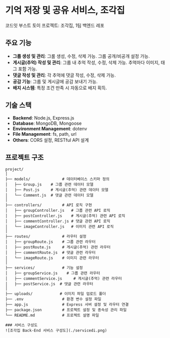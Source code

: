 # 기억 저장 및 공유 서비스, 조각집

코드잇 부스트 토이 프로젝트: 조각집, 1팀 백엔드 레포

## 주요 기능

- **그룹 생성 및 관리**: 그룸 생성, 수정, 삭제 가능. 그룹 공개/비공개 설정 가능.
- **게시글(추억) 작성 및 관리**: 그룹 내 추억 작성, 수정, 삭제 가능. 추억마다 이미지, 태그 포함 가능.
- **댓글 작성 및 관리**: 각 추억에 댓글 작성, 수정, 삭제 가능.
- **공감 기능**: 그룹 및 게시글에 공감 보내기 가능.
- **배지 시스템**: 특정 조건 만족 시 자동으로 배지 획득.

## 기술 스택

- **Backend**: Node.js, Express.js
- **Database**: MongoDB, Mongoose
- **Environment Management**: dotenv
- **File Management**: fs, path, url
- **Others**: CORS 설정, RESTful API 설계

## 프로젝트 구조

```plaintext
project/
│
├── models/              # 데이터베이스 스키마 정의
│   ├── Group.js    # 그룹 관련 데이터 모델
│   ├── Post.js     # 게시글(추억) 관련 데이터 모델
│   └── Comment.js  # 댓글 관련 데이터 모델
│
├── controllers/         # API 로직 구현
│   ├── groupController.js   # 그룹 관련 API 로직
│   ├── postController.js    # 게시글(추억) 관련 API 로직
│   ├── commentController.js # 댓글 관련 API 로직
│   └── imageController.js   # 이미지 관련 API 로직
│
├── routes/              # 라우터 설정
│   ├── groupRoute.js    # 그룹 관련 라우터
│   ├── postRoute.js     # 게시글(추억) 관련 라우터
│   ├── commentRoute.js  # 댓글 관련 라우터
│   └── imageRoute.js    # 이미지 관련 라우터
│
├── services/            # 기능 설정
│   ├── groupService.js    # 그룹 관련 라우터
│   ├── commentService.js     # 게시글(추억) 관련 라우터
│   ├── postService.js  # 댓글 관련 라우터
│
├── uploads/            # 이미지 파일 업로드 폴더
├── .env                 # 환경 변수 설정 파일
├── app.js               # Express 서버 설정 및 라우터 연결
├── package.json         # 프로젝트 설정 및 종속성 관리 파일
└── README.md            # 프로젝트 설명 파일

### 서비스 구성도
![조각집 Back-End 서비스 구성도](./servicedi.png)

```
